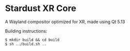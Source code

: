 # Stardust XR Core

A Wayland compositor optimized for XR, made using Qt 5.13

Building instructions:

```
$ mkdir build && cd build
$ sh ../build.sh ..
```

